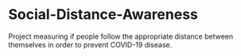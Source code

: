 # Social-Distance-Awareness
Project measuring if people follow the appropriate distance between themselves in order to prevent COVID-19 disease.
